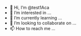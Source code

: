 - 👋 Hi, I’m @test1Aca
- 👀 I’m interested in ...
- 🌱 I’m currently learning ...
- 💞️ I’m looking to collaborate on ...
- 📫 How to reach me ...

<!---
test1Aca/test1Aca is a ✨ special ✨ repository because its `README.md` (this file) appears on your GitHub profile.
You can click the Preview link to take a look at your changes.
--->

